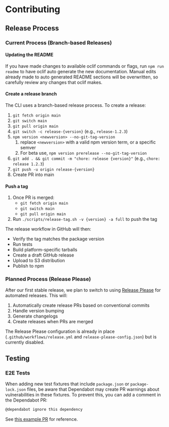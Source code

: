 # Contributing

## Release Process

### Current Process (Branch-based Releases)

#### Updating the README

If you have made changes to available oclif commands or flags, run `npm run readme` to have oclif auto generate the new documentation.
Manual edits already made to auto generated README sections will be overwritten, so carefully review any changes 
that oclif makes.


#### Create a release branch

The CLI uses a branch-based release process. To create a release:

1. `git fetch origin main`
1. `git switch main`
1. `git pull origin main`
1. `git switch -c release-{version}` (e.g., `release-1.2.3`)
1. `npm version <newversion> --no-git-tag-version`
   1. replace `<newversion>` with a valid npm version term, or a specific semver
   1. For beta use, `npm version prerelease --no-git-tag-version`
1. `git add . && git commit -m "chore: release {version}"` (e.g., `chore: release 1.2.3`)
1. `git push -u origin release-{version}`
1. Create PR into main

#### Push a tag

1. Once PR is merged:
   - `git fetch origin main`
   - `git switch main`
   - `git pull origin main`
2. Run `./scripts/release-tag.sh -v {version} -a full` to push the tag

The release workflow in GitHub will then:
- Verify the tag matches the package version
- Run tests
- Build platform-specific tarballs
- Create a draft GitHub release
- Upload to S3 distribution
- Publish to npm

### Planned Process (Release Please)

After our first stable release, we plan to switch to using [Release Please](https://github.com/google-github-actions/release-please-action) for automated releases. This will:

1. Automatically create release PRs based on conventional commits
2. Handle version bumping
3. Generate changelogs
4. Create releases when PRs are merged

The Release Please configuration is already in place (`.github/workflows/release.yml` and `release-please-config.json`) but is currently disabled.

## Testing

### E2E Tests

When adding new test fixtures that include `package.json` or `package-lock.json` files, be aware that Dependabot may create PR warnings about vulnerabilities in these fixtures. To prevent this, you can add a comment in the Dependabot PR:

```markdown
@dependabot ignore this dependency
```

See [this example PR](https://github.com/herodevs/cli/pull/182#issuecomment-2812762970) for reference.
